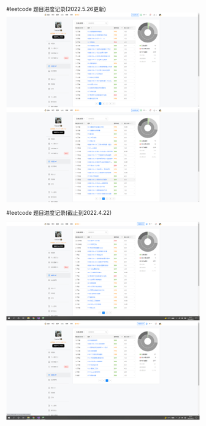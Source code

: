 #leetcode 题目进度记录(2022.5.26更新)  
![](https://github.com/Neko-yc/leet-code-check/blob/main/images/newleetcode.png)  
![](https://github.com/Neko-yc/leet-code-check/blob/main/images/newleetcode2.png)  

#leetcode 题目进度记录(截止到2022.4.22)

![](https://github.com/Neko-yc/leet-code-check/blob/main/images/leetcode1.png)
![](https://github.com/Neko-yc/leet-code-check/blob/main/images/leetcode2.png)

